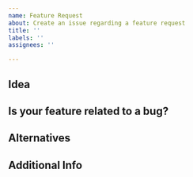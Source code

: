 ```yaml
---
name: Feature Request
about: Create an issue regarding a feature request
title: ''
labels: ''
assignees: ''

---
```


## Idea

<!-- Please describe the desired behavior, pitch your idea, or suggest improvements -->

## Is your feature related to a bug?

<!-- Refer to a an existing bug, you can use #bugid -->

## Alternatives

<!-- Have you considered alternative solutions or implementations? Do you have an idea on how this should be implemented? -->

## Additional Info

<!-- Provide additional information or links to resources that can help with the creation of this feature. -->
